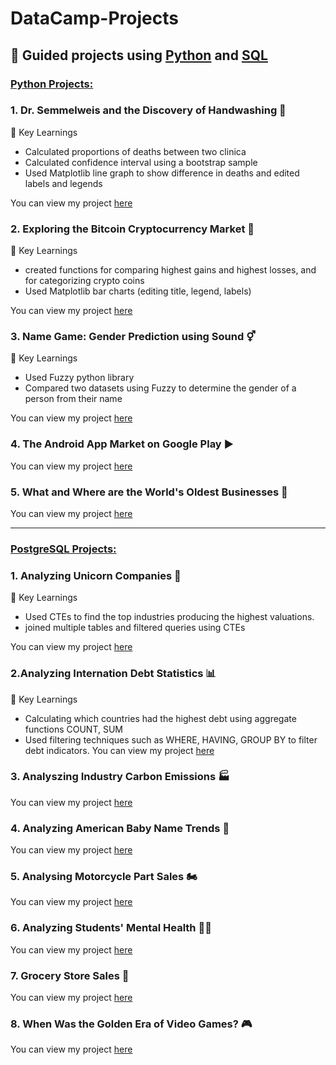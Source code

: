 # DataCamp-Projects
## 📶 Guided projects using [Python](https://github.com/Luke-Palmer-Divers/DataCamp-Projects/tree/main/Python) and [SQL](https://github.com/Luke-Palmer-Divers/DataCamp-Projects/tree/main/SQL)
### <ins>Python Projects:</ins> 
### 1. Dr. Semmelweis and the Discovery of Handwashing 🧼
🔑 Key Learnings
 - Calculated proportions of deaths between two clinica
 - Calculated confidence interval using a bootstrap sample
 - Used Matplotlib line graph to show difference in deaths and edited labels and legends

You can view my project [here](https://github.com/Luke-Palmer-Divers/DataCamp-Projects/blob/main/Python/Dr.%20Semmelweis%20and%20the%20Discovery%20of%20Handwashing/Dr.%20Semmelweis%20and%20the%20Discovery%20of%20Handwashing.ipynb)

### 2. Exploring the Bitcoin Cryptocurrency Market 💱
🔑 Key Learnings
 - created functions for comparing highest gains and highest losses, and for categorizing crypto coins
 - Used Matplotlib bar charts (editing title, legend, labels) 

You can view my project [here](https://github.com/Luke-Palmer-Divers/DataCamp-Projects/blob/main/Python/Exploring%20the%20Bitcoin%20Cryptocurrency%20Market/Exploring%20the%20Bitcoin%20Cryptocurrency%20Market.ipynb)
### 3. Name Game: Gender Prediction using Sound ⚥
🔑 Key Learnings
 - Used Fuzzy python library
 - Compared two datasets using Fuzzy to determine the gender of a person from their name

You can view my project [here](https://github.com/Luke-Palmer-Divers/DataCamp-Projects/blob/main/Python/Name%20Game_%20Gender%20Prediction%20using%20Sound/Name%20Game_%20Gender%20Prediction%20using%20Sound.ipynb)

### 4. The Android App Market on Google Play ▶️
You can view my project [here](https://github.com/Luke-Palmer-Divers/DataCamp-Projects/blob/main/Python/The%20Android%20App%20Market%20on%20Google%20Play/The%20Android%20App%20Market%20on%20Google%20Play.ipynb)

### 5. What and Where are the World's Oldest Businesses 💼
You can view my project [here](https://github.com/Luke-Palmer-Divers/DataCamp-Projects/blob/main/Python/What%20and%20Where%20are%20the%20World's%20Oldest%20Businesses/What%20and%20Where%20are%20the%20World's%20Oldest%20Businesses.ipynb)

___
### <ins>PostgreSQL Projects: </ins>
### 1.  Analyzing Unicorn Companies 🦄
🔑 Key Learnings
 - Used CTEs to find the top industries producing the highest valuations.
 - joined multiple tables and filtered queries using CTEs
   
You can view my project [here](https://github.com/Luke-Palmer-Divers/DataCamp-Projects/blob/main/SQL/Analyzing%20Unicorn%20Companies/Analyzing%20Unicorn%20Companies.ipynb)

### 2.Analyzing Internation Debt Statistics 📊
🔑 Key Learnings
 - Calculating which countries had the highest debt using aggregate functions COUNT, SUM
 - Used filtering techniques such as WHERE, HAVING, GROUP BY to filter debt indicators.
You can view my project [here](https://github.com/Luke-Palmer-Divers/DataCamp-Projects/blob/main/SQL/Analysing%20Internation%20Debt%20Statistics/Analysing%20International%20Debt%20Statistics.ipynb)

### 3. Analyszing Industry Carbon Emissions 🏭
You can view my project [here](https://github.com/Luke-Palmer-Divers/DataCamp-Projects/blob/main/SQL/Analyszing%20Industry%20Carbon%20Emissions/Analyszing%20Industry%20Carbon%20Emissions.ipynb)
### 4. Analyzing American Baby Name Trends 👶
You can view my project [here](https://github.com/Luke-Palmer-Divers/DataCamp-Projects/blob/main/SQL/Analyzing%20American%20Baby%20Name%20Trends/Analyzing%20American%20Baby%20Name%20Trends.ipynb)
### 5. Analysing Motorcycle Part Sales 🏍️
You can view my project [here](https://github.com/Luke-Palmer-Divers/DataCamp-Projects/blob/main/SQL/Analyzing%20Motorcycle%20Part%20Sales/Analysing%20Motorcycle%20Part%20Sales.ipynb)
### 6. Analyzing Students' Mental Health 🧑‍🎓
You can view my project [here](https://github.com/Luke-Palmer-Divers/DataCamp-Projects/blob/main/SQL/Analyzing%20Students'%20Mental%20Health/Analyzing%20Students'%20Mental%20Health.ipynb)
### 7. Grocery Store Sales 🏪
You can view my project [here](https://github.com/Luke-Palmer-Divers/DataCamp-Projects/blob/main/SQL/Grocery%20Store%20Sales/Grocery%20Store%20Sales.ipynb)
### 8. When Was the Golden Era of Video Games? 🎮
You can view my project [here](https://github.com/Luke-Palmer-Divers/DataCamp-Projects/blob/main/SQL/When%20Was%20the%20Golden%20Era%20of%20Video%20Games/When%20Was%20the%20Golden%20Era%20of%20Video%20Games.ipynb)

